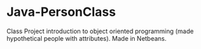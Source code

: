 # Java-PersonClass

Class Project introduction to object oriented programming (made hypothetical people with attributes). Made in Netbeans.
